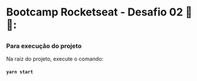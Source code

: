 # Bootcamp Rocketseat - Desafio 02 :purple_heart: :rocket:: 
##

### Para execução do projeto

Na raiz do projeto, execute o comando:

#### `yarn start`



